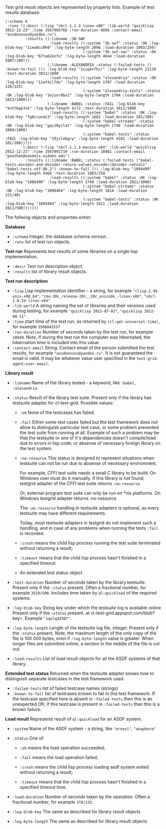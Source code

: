 Test grid result objects are represented by property lists.
Example of test results database:

```
(:schema 6
 :runs ((:descr (:lisp "sbcl-1.1.3-linux-x86" :lib-world "quicklisp 2012-12-23" :time 3567905766 :run-duration 4856 :contact-email "avodonosov@yandex.ru")
         :results ((:libname :3B-SWF
                    :load-results ((:system "3b-swf" :status :OK :log-blob-key "1iew8cc0h0" :log-byte-length 2096 :load-duration 1003/250)
                                   (:system "3b-swf-swc" :status :OK :log-blob-key "67ta62onfu" :log-byte-length 4644 :load-duration 5807/100)))
                   (:libname :ALEXANDRIA :status (:failed-tests () :known-to-fail ()) :log-blob-key "1cuq4v7hcr" :log-byte-length 22128 :test-duration 3013/1000
                    :load-results ((:system "alexandria" :status :OK :log-blob-key "11of4il7dv" :log-byte-length 1707 :load-duration 126/125)
                                   (:system "alexandria-tests" :status :OK :log-blob-key "1ejuor0bx2" :log-byte-length 1764 :load-duration 1013/1000)))
                   (:libname :BABEL :status :FAIL :log-blob-key "kn5t6pp3sk" :log-byte-length 4172 :test-duration 1011/1000
                    :load-results ((:system "babel" :status :OK :log-blob-key "fg0ccuo4z3" :log-byte-length 1682 :load-duration 101/100)
                                   (:system "babel-streams" :status :OK :log-blob-key "gqc20yclat" :log-byte-length 1748 :load-duration 2009/1000)
                                   (:system "babel-tests" :status :FAIL :log-blob-key "19jvlebgry" :log-byte-length 4181 :load-duration 101/100)))))
        (:descr (:lisp "sbcl-1.1.3-macosx-x64" :lib-world "quicklisp 2012-12-23" :time 3567091719 :run-duration 10461 :contact-email "pnathan@vandals.uidaho.edu")
         :results ((:libname :BABEL :status (:failed-tests ("babel-tests.encoder-and-decoder-return-values.encoder/decoder-retvals" "babel-tests.utf-8b.2") :known-to-fail ()) :log-blob-key "1094499" :log-byte-length 5466 :test-duration 1003/250
                    :load-results ((:system "babel" :status :OK :log-blob-key "1086496" :log-byte-length 1748 :load-duration 2021/1000)
                                   (:system "babel-streams" :status :OK :log-blob-key "1098464" :log-byte-length 1814 :load-duration 121/40)
                                   (:system "babel-tests" :status :OK :log-blob-key "1093464" :log-byte-length 1811 :load-duration 2011/500)))))))

```


The follwing objects and properties extist:

**Database**
- `:schema` integer, the database schema version.
- `:runs` list of test run objects.

**Test run**
Represents test results of some libraries on a single lisp implementation.
- `:descr` Test run description object.
- `:results` list of library result objects.
  
**Test run description**
- `:lisp` Lisp implementation identifier - a string, for example `"clisp-2.49-unix-x86_64"`,
          `"cmu-20c_release-20c__20c_unicode_-linux-x86"`, `"sbcl-1.0.54-linux-x64"`
- `:lib-world` A string naming the set of libraries and their versions used during testing,
          for example `"quicklisp 2012-07-03"`, `"quicklisp 2012-08-11"`.
- `:time` start time of the test run, as returned by `(cl:get-universal-time)`,
          for example `3568041557`
- `:run-duration` Number of seconds taken by the test run, for example `10949`.
          Note, if during the test run the computer was hibernated, the hibernation
          time is included into this value.
- `:contact-email` String. Contact email of the person submitted the test results,
         for example `"avodonosov@yandex.ru"`. It is not guaranteed the email
         is valid. It may be whatever value user specified in the `test-grid-agent:user-email`.

**Library result**
- `:libname` Name of the library tested - a keyword, like `:babel`, `:alexandria`.
- `:status` Result of the library test suite. Present only if the library has testsuite adapter for cl-test-grid.
    Possible values: 
    - `:ok` None of the testcases has failed.

    - `:fail` Either some test cases failed but the test
              framework does not allow to distinguish
              particular test case, or some problem
              prevented the test suite from running at all.
              Example of such a problem may be that the
              testsuite or one of it's dependencies
              doesn't compile/load due to errors
              in lisp code; or absense of necessary
              foreign library on the test system.

    - `:no-resource` This status is designed to represent
        situations when testsuite can not be run due
        to absense of necessary enviromnent.

        For example, CFFI test suite needs a small
        C library to be build. On Windows user must
        do it manually. If this library is not found,
        testgrid adapter of the CFFI test suite returns `:no-resource`.
         
        Or, external-program test suite can only be
        run on *nix platforms. On Windows testgrid
        adapter returns :no-resource.

        The `:no-resource` handling in testsuite adapters
        is optional, as every testsuite may have different
        requirements.

        Today, most testsuite adapters in testgrid
        do not implement such a handling, and
        in case of any problems when running
        the tests `:fail` is recorded.

    - `:crash` means the child lisp process running the test suite
        terminated without returning a result;

    - `:timeout`  means that the child lisp process
        hasn't finished in a specified timeout.

    - An extended test status object

- `:test-duration` Number of seconds taken by the library testsuite.
    Present only if the `:status` present.
    Often a fractional number, for example `3519/500`. Includes
    time taken by `ql:quickload` of the required systems.
- `:log-blob-key` String key under which the testsuite log is available online
    Present only if the `:status` present.
    at cl-test-grid.appspot.com/blob?key=<log-blob-key>. Example `"1qulq3d387"`.
- `:log-byte-length` Length of the testsuite log file, integer.
    Present only if the `:status` present.
    Note, the maximum length of the only copy of the file is 100 000 bytes,
    even if `:log-byte-length` value is greater. When longer files are submitted
    online, a section in the middle of the file is cut out.
- `:load-results` List of load result objects for all the ASDF systems of that library.

**Extended test status**
Returned when the testsuite adapter knows how to distinguish
separate testcases in the test framework used.
- `:failed-tests`  list of failed testcase names (strings)
- `:known-to-fail` list of testcases known to fail in this test framework.
    If the testcase specified here is absent in `:failed-tests` then
    this is an unexpected OK; if this testcase is present in `:failed-tests`
    than this is a known failure.

**Load result**
Represents result of `ql:quickload` for an ASDF system.
- `:system` Name of the ASDF system - a string, like `"arnesi"`, `"anaphora"`
- `:status` One of:
   - `:ok` means the load operation succeeded;

   - `:fail` means the load operation failed;

   - `:crash` means the child lisp process loading asdf
              system exited without returning a result;            

   - `:timeout` means that the child lisp process
                hasn't finished in a specified timeout time.

- `:load-duration` Number of seconds taken by the operation.
   Often a fractional number, for example `378/125`.
- `:log-blob-key` The same as described for library result objects
- `:log-byte-length` The same as described for library result objects


